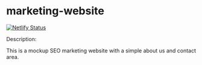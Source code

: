 # marketing-website
[![Netlify Status](https://api.netlify.com/api/v1/badges/ce22dd27-3483-4dc7-910f-dca6874a224a/deploy-status)](https://app.netlify.com/sites/tender-gates-d86c43/deploys)

Description:

This is a mockup SEO marketing website with a simple about us and contact area.
